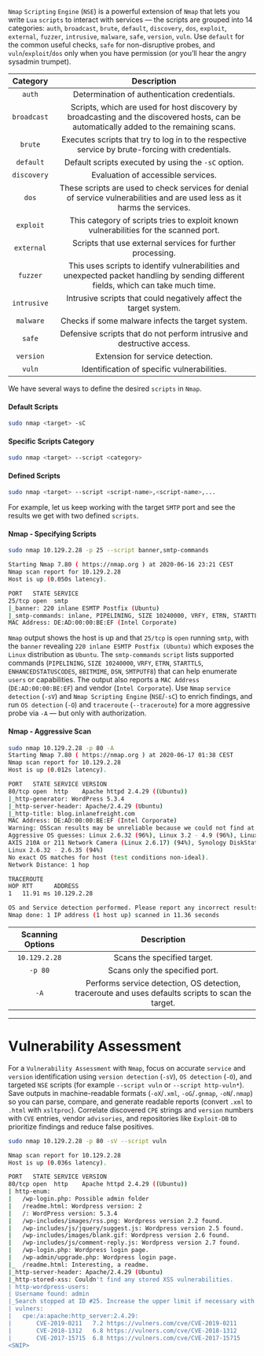 `Nmap` `Scripting` `Engine` (`NSE`) is a powerful extension of `Nmap` that lets you write `Lua` `scripts` to interact with services — the scripts are grouped into 14 categories: `auth`, `broadcast`, `brute`, `default`, `discovery`, `dos`, `exploit`, `external`, `fuzzer`, `intrusive`, `malware`, `safe`, `version`, `vuln`. Use `default` for the common useful checks, `safe` for non-disruptive probes, and `vuln`/`exploit`/`dos` only when you have permission (or you’ll hear the angry sysadmin trumpet).

| **Category** |                                                             **Description**                                                             |
| :----------: | :-------------------------------------------------------------------------------------------------------------------------------------: |
|    `auth`    |                                              Determination of authentication credentials.                                               |
| `broadcast`  | Scripts, which are used for host discovery by broadcasting and the discovered hosts, can be automatically added to the remaining scans. |
|   `brute`    |                    Executes scripts that try to log in to the respective service by brute-forcing with credentials.                     |
|  `default`   |                                           Default scripts executed by using the `-sC` option.                                           |
| `discovery`  |                                                   Evaluation of accessible services.                                                    |
|    `dos`     |       These scripts are used to check services for denial of service vulnerabilities and are used less as it harms the services.        |
|  `exploit`   |                          This category of scripts tries to exploit known vulnerabilities for the scanned port.                          |
|  `external`  |                                       Scripts that use external services for further processing.                                        |
|   `fuzzer`   |   This uses scripts to identify vulnerabilities and unexpected packet handling by sending different fields, which can take much time.   |
| `intrusive`  |                                    Intrusive scripts that could negatively affect the target system.                                    |
|  `malware`   |                                            Checks if some malware infects the target system.                                            |
|    `safe`    |                                 Defensive scripts that do not perform intrusive and destructive access.                                 |
|  `version`   |                                                    Extension for service detection.                                                     |
|    `vuln`    |                                               Identification of specific vulnerabilities.                                               |

We have several ways to define the desired `scripts` in `Nmap`.

#### Default Scripts

```bash
sudo nmap <target> -sC
```

#### Specific Scripts Category

```bash
sudo nmap <target> --script <category>
```

#### Defined Scripts

```bash
sudo nmap <target> --script <script-name>,<script-name>,...
```

For example, let us keep working with the target `SMTP` port and see the results we get with two defined `scripts`.
#### Nmap - Specifying Scripts

```bash
sudo nmap 10.129.2.28 -p 25 --script banner,smtp-commands

Starting Nmap 7.80 ( https://nmap.org ) at 2020-06-16 23:21 CEST
Nmap scan report for 10.129.2.28
Host is up (0.050s latency).

PORT   STATE SERVICE
25/tcp open  smtp
|_banner: 220 inlane ESMTP Postfix (Ubuntu)
|_smtp-commands: inlane, PIPELINING, SIZE 10240000, VRFY, ETRN, STARTTLS, ENHANCEDSTATUSCODES, 8BITMIME, DSN, SMTPUTF8,
MAC Address: DE:AD:00:00:BE:EF (Intel Corporate)
```

`Nmap` output shows the host is up and that `25/tcp` is `open` running `smtp`, with the `banner` revealing `220 inlane ESMTP Postfix (Ubuntu)` which exposes the `Linux` distribution as `Ubuntu`. The `smtp-commands` `script` lists supported commands (`PIPELINING`, `SIZE 10240000`, `VRFY`, `ETRN`, `STARTTLS`, `ENHANCEDSTATUSCODES`, `8BITMIME`, `DSN`, `SMTPUTF8`) that can help enumerate `users` or capabilities. The output also reports a `MAC Address` (`DE:AD:00:00:BE:EF`) and vendor (`Intel Corporate`). Use `Nmap` `service detection` (`-sV`) and `Nmap Scripting Engine` (`NSE`/`-sC`) to enrich findings, and run `OS detection` (`-O`) and `traceroute` (`--traceroute`) for a more aggressive probe via `-A` — but only with authorization.

#### Nmap - Aggressive Scan

```bash
sudo nmap 10.129.2.28 -p 80 -A
Starting Nmap 7.80 ( https://nmap.org ) at 2020-06-17 01:38 CEST
Nmap scan report for 10.129.2.28
Host is up (0.012s latency).

PORT   STATE SERVICE VERSION
80/tcp open  http    Apache httpd 2.4.29 ((Ubuntu))
|_http-generator: WordPress 5.3.4
|_http-server-header: Apache/2.4.29 (Ubuntu)
|_http-title: blog.inlanefreight.com
MAC Address: DE:AD:00:00:BE:EF (Intel Corporate)
Warning: OSScan results may be unreliable because we could not find at least 1 open and 1 closed port
Aggressive OS guesses: Linux 2.6.32 (96%), Linux 3.2 - 4.9 (96%), Linux 2.6.32 - 3.10 (96%), Linux 3.4 - 3.10 (95%), Linux 3.1 (95%), Linux 3.2 (95%), 
AXIS 210A or 211 Network Camera (Linux 2.6.17) (94%), Synology DiskStation Manager 5.2-5644 (94%), Netgear RAIDiator 4.2.28 (94%), 
Linux 2.6.32 - 2.6.35 (94%)
No exact OS matches for host (test conditions non-ideal).
Network Distance: 1 hop

TRACEROUTE
HOP RTT      ADDRESS
1   11.91 ms 10.129.2.28

OS and Service detection performed. Please report any incorrect results at https://nmap.org/submit/ .
Nmap done: 1 IP address (1 host up) scanned in 11.36 seconds
```

| **Scanning Options** |                                          **Description**                                           |
| :------------------: | :------------------------------------------------------------------------------------------------: |
|    `10.129.2.28`     |                                    Scans the specified target.                                     |
|       `-p 80`        |                                   Scans only the specified port.                                   |
|         `-A`         | Performs service detection, OS detection, traceroute and uses defaults scripts to scan the target. |

---

# Vulnerability Assessment

For a `Vulnerability Assessment` with `Nmap`, focus on accurate `service` and `version` identification using `version detection` (`-sV`), `OS detection` (`-O`), and targeted `NSE` scripts (for example `--script vuln` or `--script http-vuln*`). Save outputs in machine-readable formats (`-oX`/`.xml`, `-oG`/`.gnmap`, `-oN`/`.nmap`) so you can parse, compare, and generate readable reports (convert `.xml` to `.html` with `xsltproc`). Correlate discovered `CPE` strings and `version` numbers with `CVE` entries, vendor `advisories`, and repositories like `Exploit-DB` to prioritize findings and reduce false positives.

```bash
sudo nmap 10.129.2.28 -p 80 -sV --script vuln 

Nmap scan report for 10.129.2.28
Host is up (0.036s latency).

PORT   STATE SERVICE VERSION
80/tcp open  http    Apache httpd 2.4.29 ((Ubuntu))
| http-enum:
|   /wp-login.php: Possible admin folder
|   /readme.html: Wordpress version: 2
|   /: WordPress version: 5.3.4
|   /wp-includes/images/rss.png: Wordpress version 2.2 found.
|   /wp-includes/js/jquery/suggest.js: Wordpress version 2.5 found.
|   /wp-includes/images/blank.gif: Wordpress version 2.6 found.
|   /wp-includes/js/comment-reply.js: Wordpress version 2.7 found.
|   /wp-login.php: Wordpress login page.
|   /wp-admin/upgrade.php: Wordpress login page.
|_  /readme.html: Interesting, a readme.
|_http-server-header: Apache/2.4.29 (Ubuntu)
|_http-stored-xss: Couldn't find any stored XSS vulnerabilities.
| http-wordpress-users:
| Username found: admin
|_Search stopped at ID #25. Increase the upper limit if necessary with 'http-wordpress-users.limit'
| vulners:
|   cpe:/a:apache:http_server:2.4.29:
|     	CVE-2019-0211	7.2	https://vulners.com/cve/CVE-2019-0211
|     	CVE-2018-1312	6.8	https://vulners.com/cve/CVE-2018-1312
|     	CVE-2017-15715	6.8	https://vulners.com/cve/CVE-2017-15715
<SNIP>
```

